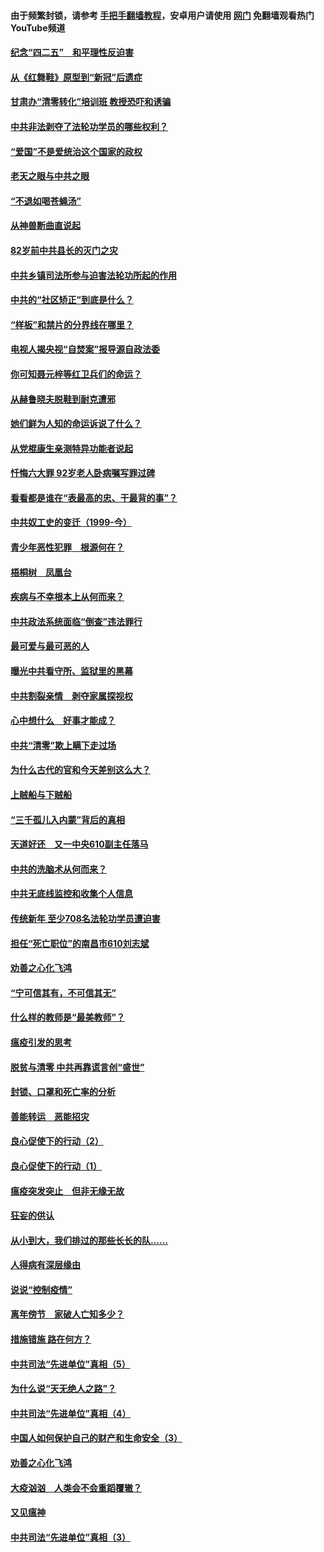 #### 由于频繁封锁，请参考 [手把手翻墙教程](https://github.com/gfw-breaker/guides/wiki/)，安卓用户请使用 [网门](https://github.com/gfw-breaker/nogfw/blob/master/dl.md?t=04230000) 免翻墙观看热门YouTube频道 

#### [纪念“四二五”　和平理性反迫害](../pages/19/423660.md?t=04230000) 

#### [从《红舞鞋》原型到“新冠”后遗症](../pages/19/423509.md?t=04230000) 

#### [甘肃办“清零转化”培训班 教授恐吓和诱骗](../pages/19/423498.md?t=04230000) 

#### [中共非法剥夺了法轮功学员的哪些权利？](../pages/19/423392.md?t=04230000) 

#### [“爱国”不是爱统治这个国家的政权](../pages/19/423029.md?t=04230000) 

#### [老天之眼与中共之眼](../pages/19/423378.md?t=04230000) 

#### [“不退如喝苍蝇汤”](../pages/19/423287.md?t=04230000) 

#### [从神兽断曲直说起](../pages/19/423201.md?t=04230000) 

#### [82岁前中共县长的灭门之灾](../pages/19/423055.md?t=04230000) 

#### [中共乡镇司法所参与迫害法轮功所起的作用](../pages/19/423064.md?t=04230000) 

#### [中共的“社区矫正”到底是什么？](../pages/19/422870.md?t=04230000) 

#### [“样板”和禁片的分界线在哪里？](../pages/19/422704.md?t=04230000) 

#### [电视人揭央视“自焚案”报导源自政法委](../pages/19/422770.md?t=04230000) 

#### [你可知聂元梓等红卫兵们的命运？](../pages/19/422848.md?t=04230000) 

#### [从赫鲁晓夫脱鞋到耐克遭邪](../pages/19/422826.md?t=04230000) 

#### [她们鲜为人知的命运诉说了什么？](../pages/19/422754.md?t=04230000) 

#### [从党棍康生亲测特异功能者说起](../pages/19/422657.md?t=04230000) 

#### [忏悔六大罪 92岁老人卧病嘱写罪过碑](../pages/19/422750.md?t=04230000) 

#### [看看都是谁在“表最高的忠、干最背的事”？](../pages/19/422703.md?t=04230000) 

#### [中共奴工史的变迁（1999-今）](../pages/19/422656.md?t=04230000) 

#### [青少年恶性犯罪　根源何在？](../pages/19/422449.md?t=04230000) 

#### [梧桐树　凤凰台](../pages/19/422442.md?t=04230000) 

#### [疾病与不幸根本上从何而来？](../pages/19/422438.md?t=04230000) 

#### [中共政法系统面临“倒查”违法罪行](../pages/19/422497.md?t=04230000) 

#### [最可爱与最可恶的人](../pages/19/422448.md?t=04230000) 

#### [曝光中共看守所、监狱里的黑幕](../pages/19/422390.md?t=04230000) 

#### [中共割裂亲情　剥夺家属探视权](../pages/19/422364.md?t=04230000) 

#### [心中想什么　好事才能成？](../pages/19/422318.md?t=04230000) 

#### [中共“清零”欺上瞒下走过场](../pages/19/422306.md?t=04230000) 

#### [为什么古代的官和今天差别这么大？](../pages/19/422228.md?t=04230000) 

#### [上贼船与下贼船](../pages/19/422276.md?t=04230000) 

#### [“三千孤儿入内蒙”背后的真相](../pages/19/422229.md?t=04230000) 

#### [天道好还　又一中央610副主任落马](../pages/19/422155.md?t=04230000) 

#### [中共的洗脑术从何而来？](../pages/19/422154.md?t=04230000) 

#### [中共无底线监控和收集个人信息](../pages/19/422039.md?t=04230000) 

#### [传统新年 至少708名法轮功学员遭迫害](../pages/19/421946.md?t=04230000) 

#### [担任“死亡职位”的南昌市610刘志斌](../pages/19/421957.md?t=04230000) 

#### [劝善之心化飞鸿](../pages/19/421164.md?t=04230000) 

#### [“宁可信其有，不可信其无”](../pages/19/421691.md?t=04230000) 

#### [什么样的教师是“最美教师”？](../pages/19/421755.md?t=04230000) 

#### [瘟疫引发的思考](../pages/19/421594.md?t=04230000) 

#### [脱贫与清零 中共再靠谎言创“盛世”](../pages/19/421590.md?t=04230000) 

#### [封锁、口罩和死亡率的分析](../pages/19/421495.md?t=04230000) 

#### [善能转运　恶能招灾](../pages/19/421334.md?t=04230000) 

#### [良心促使下的行动（2）](../pages/19/421361.md?t=04230000) 

#### [良心促使下的行动（1）](../pages/19/421302.md?t=04230000) 

#### [瘟疫突发突止　但非无缘无故](../pages/19/421281.md?t=04230000) 

#### [狂妄的供认](../pages/19/421199.md?t=04230000) 

#### [从小到大，我们排过的那些长长的队……](../pages/19/421243.md?t=04230000) 

#### [人得病有深层缘由](../pages/19/420864.md?t=04230000) 

#### [说说“控制疫情”](../pages/19/420831.md?t=04230000) 

#### [离年傍节　家破人亡知多少？](../pages/19/420563.md?t=04230000) 

#### [措施错施  路在何方？](../pages/19/420076.md?t=04230000) 

#### [中共司法“先进单位”真相（5）](../pages/19/419453.md?t=04230000) 

#### [为什么说“天无绝人之路”？](../pages/19/419618.md?t=04230000) 

#### [中共司法“先进单位”真相（4）](../pages/19/419452.md?t=04230000) 

#### [中国人如何保护自己的财产和生命安全（3）](../pages/19/419405.md?t=04230000) 

#### [劝善之心化飞鸿](../pages/19/418758.md?t=04230000) 

#### [大疫汹汹　人类会不会重蹈覆辙？](../pages/19/419691.md?t=04230000) 

#### [又见瘟神](../pages/19/419225.md?t=04230000) 

#### [中共司法“先进单位”真相（3）](../pages/19/419451.md?t=04230000) 

